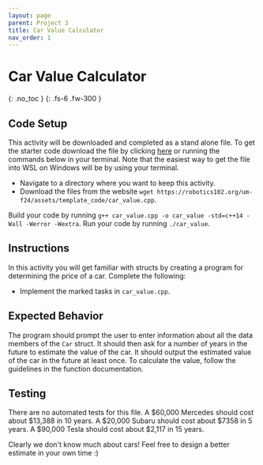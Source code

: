 ```yaml
---
layout: page
parent: Project 3
title: Car Value Calculator
nav_order: 1
---
```


# Car Value Calculator
{: .no_toc }
{: .fs-6 .fw-300 }

## Code Setup

This activity will be downloaded and completed as a stand alone file. To get the starter code download the file by clicking [here](https://robotics102.org/um-f24/assets/template_code/car_value.cpp) or running the commands below in your terminal. Note that the easiest way to get the file into WSL on Windows will be by using your terminal. 

* Navigate to a directory where you want to keep this activity.
* Download the files from the website ```wget https://robotics102.org/um-f24/assets/template_code/car_value.cpp```.

Build your code by running ```g++ car_value.cpp -o car_value -std=c++14 -Wall -Werror -Wextra```. Run your code by running ```./car_value```.

## Instructions

In this activity you will get familiar with structs by creating a program for determining the price of a car. Complete the following:

- Implement the marked tasks in ```car_value.cpp```.

## Expected Behavior

The program should prompt the user to enter information about all the data members of the ```Car``` struct. It should then ask for a number of years in the future to estimate the value of the car. It should output the estimated value of the car in the future at least once. To calculate the value, follow the guidelines in the function documentation. 

## Testing

There are no automated tests for this file. A $60,000 Mercedes should cost about $13,388 in 10 years. A $20,000 Subaru should cost about $7358 in 5 years. A $90,000 Tesla should cost about $2,117 in 15 years. 

Clearly we don't know much about cars! Feel free to design a better estimate in your own time :)
